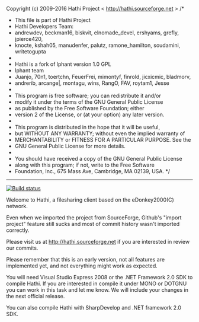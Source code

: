 Copyright (c) 2009-2016 Hathi Project < http://hathi.sourceforge.net >
/*
* This file is part of Hathi Project
* Hathi Developers Team:
* andrewdev, beckman16, biskvit, elnomade_devel, ershyams, grefly, jpierce420, 
* knocte, kshah05, manudenfer, palutz, ramone_hamilton, soudamini, writetogupta
* 
* Hathi is a fork of lphant version 1.0 GPL
* lphant team
* Juanjo, 70n1, toertchn, FeuerFrei, mimontyf, finrold, jicxicmic, bladmorv, 
* andrerib, arcange|, montagu, wins, RangO, FAV, roytam1, Jesse
* 
* This program is free software; you can redistribute it and/or
* modify it under the terms of the GNU General Public License
* as published by the Free Software Foundation; either
* version 2 of the License, or (at your option) any later version.
* 
* This program is distributed in the hope that it will be useful,
* but WITHOUT ANY WARRANTY; without even the implied warranty of
* MERCHANTABILITY or FITNESS FOR A PARTICULAR PURPOSE.  See the
* GNU General Public License for more details.
* 
* You should have received a copy of the GNU General Public License
* along with this program; if not, write to the Free Software
* Foundation, Inc., 675 Mass Ave, Cambridge, MA 02139, USA.
*/

-----------------------------------------------------------------------------------

[![Build status](https://ci.appveyor.com/api/projects/status/wjxb106gmdegc8h6?svg=true)](https://ci.appveyor.com/project/elnomade/hathi)


Welcome to Hathi, a filesharing client based on the eDonkey2000(C) network.

Even when we imported the project from SourceForge, Github's "import project" feature still sucks and most of commit history wasn't imported correctly.

Please visit us at http://hathi.sourceforge.net if you are interested in review our commits.

Please remember that this is an early version, not all features are implemented yet,
and not everything might work as expected.

You will need Visual Studio Express 2008 or the .NET Framework 2.0 SDK to compile Hathi. 
If you are interested in compile it under MONO or DOTGNU you can work in this task and 
let me know. We will include your changes in the next official release.

You can also compile Hathi with SharpDevelop and .NET framework 2.0 SDK.
